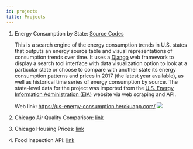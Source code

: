 ```yaml
---
id: projects
title: Projects
---
```


1. Energy Consumption by State: [Source Codes](https://github.com/dtmlinh/Energy-Search-Tool)

    This is a search engine of the energy consumption trends in U.S. states that outputs an energy source table and visual representations of consumption trends over time. It uses a [Django](https://www.djangoproject.com/) web framework to display a search tool interface with data visualization option to look at a particular state or choose to compare with another state its energy consumption patterns and prices in 2017 (the latest year available), as well as historical time series of energy consumption by source. The state-level data for the project was imported from the [U.S. Energy Information Administration (EIA)](https://www.eia.gov/) website via web scraping and API. 

    Web link: https://us-energy-consumption.herokuapp.com/
    ![](assets/state_energy_search.gif)

2. Chicago Air Quality Comparison: [link](https://github.com/dtmlinh/Air-Quality-Tool)

3. Chicago Housing Prices: [link](https://github.com/dtmlinh/ml-project)

4. Food Inspection API: [link](https://github.com/dtmlinh/food_inspection/tree/master/project)
